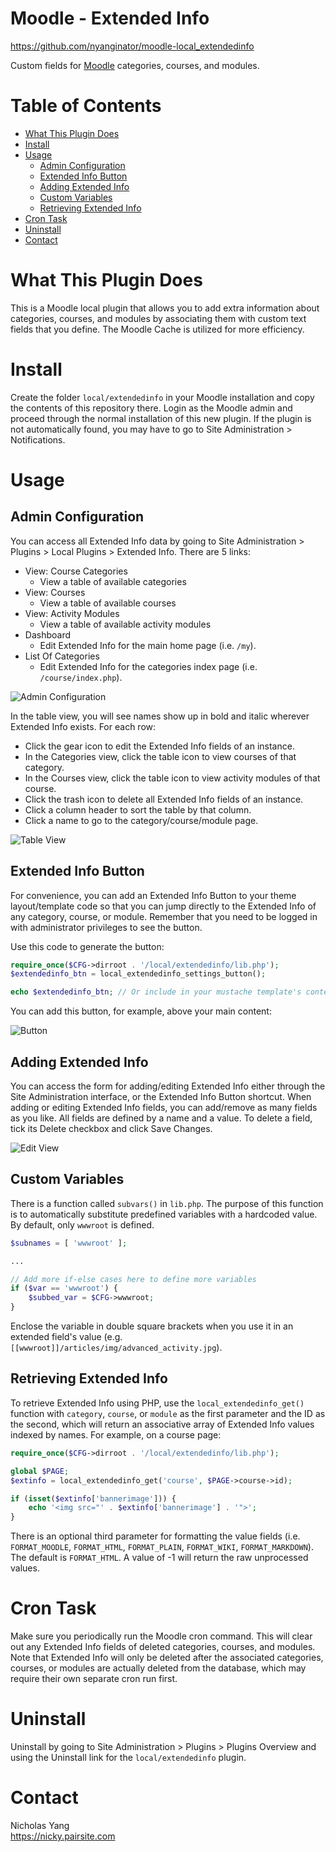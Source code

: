 # Moodle - Extended Info
https://github.com/nyanginator/moodle-local_extendedinfo

Custom fields for [Moodle](https://moodle.org) categories, courses, and modules.

Table of Contents
=================
* [What This Plugin Does](#what-this-plugin-does)
* [Install](#install)
* [Usage](#usage)
  * [Admin Configuration](#admin-configuration)
  * [Extended Info Button](#extended-info-button)
  * [Adding Extended Info](#adding-extended-info)
  * [Custom Variables](#custom-variables)
  * [Retrieving Extended Info](#retrieving-extended-info)
* [Cron Task](#cron-task)
* [Uninstall](#uninstall)
* [Contact](#contact)

What This Plugin Does
=====================
This is a Moodle local plugin that allows you to add extra information about categories, courses, and modules by associating them with custom text fields that you define. The Moodle Cache is utilized for more efficiency.

Install
=======
Create the folder `local/extendedinfo` in your Moodle installation and copy the contents of this repository there. Login as the Moodle admin and proceed through the normal installation of this new plugin. If the plugin is not automatically found, you may have to go to Site Administration > Notifications.

Usage
=====

Admin Configuration
-------------------
You can access all Extended Info data by going to Site Administration > Plugins > Local Plugins > Extended Info. There are 5 links:

* View: Course Categories
  - View a table of available categories
* View: Courses
  - View a table of available courses
* View: Activity Modules
  - View a table of available activity modules
* Dashboard
  - Edit Extended Info for the main home page (i.e. `/my`).
* List Of Categories
  - Edit Extended Info for the categories index page (i.e. `/course/index.php`).

![Admin Configuration](https://raw.githubusercontent.com/nyanginator/moodle-local_extendedinfo/master/screenshots/admin-config.jpg)

In the table view, you will see names show up in bold and italic wherever Extended Info exists. For each row:

* Click the gear icon to edit the Extended Info fields of an instance.
* In the Categories view, click the table icon to view courses of that category.
* In the Courses view, click the table icon to view activity modules of that course.
* Click the trash icon to delete all Extended Info fields of an instance.
* Click a column header to sort the table by that column.
* Click a name to go to the category/course/module page.

![Table View](https://raw.githubusercontent.com/nyanginator/moodle-local_extendedinfo/master/screenshots/table-view.jpg)

Extended Info Button
--------------------
For convenience, you can add an Extended Info Button to your theme layout/template code so that you can jump directly to the Extended Info of any category, course, or module. Remember that you need to be logged in with administrator privileges to see the button.

Use this code to generate the button:
```php
require_once($CFG->dirroot . '/local/extendedinfo/lib.php');
$extendedinfo_btn = local_extendedinfo_settings_button();

echo $extendedinfo_btn; // Or include in your mustache template's context
```

You can add this button, for example, above your main content:

![Button](https://raw.githubusercontent.com/nyanginator/moodle-local_extendedinfo/master/screenshots/button.jpg)

Adding Extended Info
--------------------
You can access the form for adding/editing Extended Info either through the Site Administration interface, or the Extended Info Button shortcut. When adding or editing Extended Info fields, you can add/remove as many fields as you like. All fields are defined by a name and a value. To delete a field, tick its Delete checkbox and click Save Changes.

![Edit View](https://raw.githubusercontent.com/nyanginator/moodle-local_extendedinfo/master/screenshots/edit-view.jpg)

Custom Variables
----------------
There is a function called `subvars()` in `lib.php`. The purpose of this function is to automatically substitute predefined variables with a hardcoded value. By default, only `wwwroot` is defined.
```php
$subnames = [ 'wwwroot' ];

...

// Add more if-else cases here to define more variables
if ($var == 'wwwroot') {
    $subbed_var = $CFG->wwwroot;
}
```
Enclose the variable in double square brackets when you use it in an extended field's value (e.g. `[[wwwroot]]/articles/img/advanced_activity.jpg`).


Retrieving Extended Info
------------------------
To retrieve Extended Info using PHP, use the `local_extendedinfo_get()` function with `category`, `course`, or `module` as the first parameter and the ID as the second, which will return an associative array of Extended Info values indexed by names. For example, on a course page:
```php
require_once($CFG->dirroot . '/local/extendedinfo/lib.php');

global $PAGE;
$extinfo = local_extendedinfo_get('course', $PAGE->course->id);

if (isset($extinfo['bannerimage'])) {
    echo '<img src="' . $extinfo['bannerimage'] . '">';
}
```
 There is an optional third parameter for formatting the value fields (i.e. `FORMAT_MOODLE`, `FORMAT_HTML`, `FORMAT_PLAIN`, `FORMAT_WIKI`, `FORMAT_MARKDOWN`). The default is `FORMAT_HTML`. A value of -1 will return the raw unprocessed values.

Cron Task
=========
Make sure you periodically run the Moodle cron command. This will clear out any Extended Info fields of deleted categories, courses, and modules. Note that Extended Info will only be deleted after the associated categories, courses, or modules are actually deleted from the database, which may require their own separate cron run first.

Uninstall
=========
Uninstall by going to Site Administration > Plugins > Plugins Overview and using the Uninstall link for the `local/extendedinfo` plugin.

Contact
=======
Nicholas Yang\
https://nicky.pairsite.com
